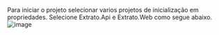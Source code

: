 Para iniciar o projeto selecionar varios projetos de inicialização em propriedades. Selecione Extrato.Api e Extrato.Web como segue abaixo.
![image](https://github.com/user-attachments/assets/78f3bd79-d2c3-4281-8126-dd16488f1938)
